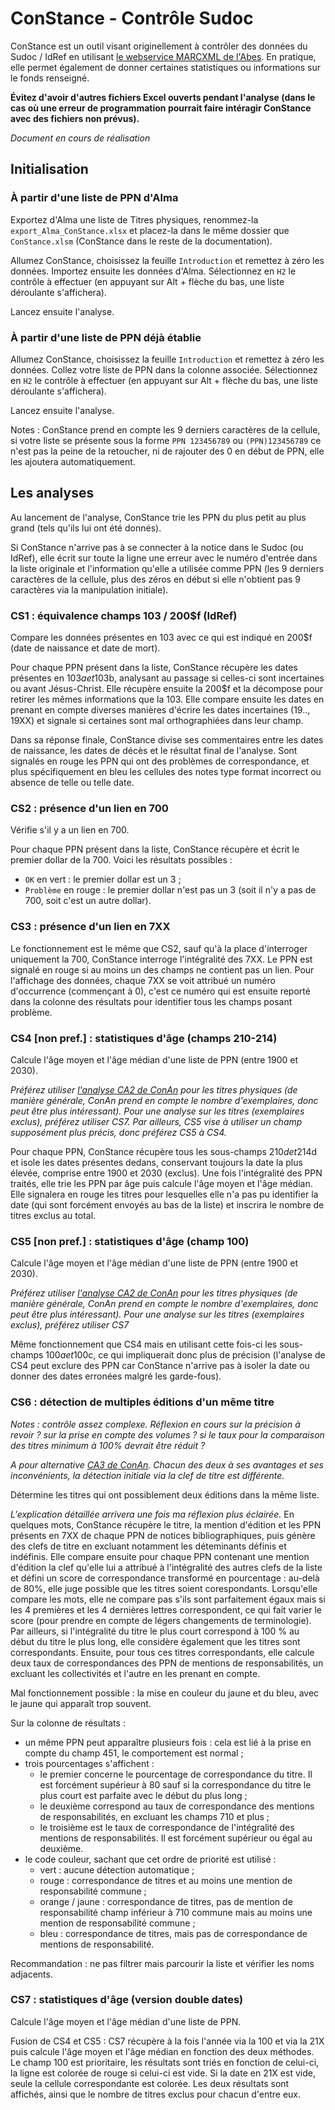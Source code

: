 # ConStance - Contrôle Sudoc

ConStance est un outil visant originellement à contrôler des données du Sudoc / IdRef en utilisant [le webservice MARCXML de l'Abes](http://documentation.abes.fr/sudoc/manuels/administration/aidewebservices/index.html#SudocMarcXML). En pratique, elle permet également de donner certaines statistiques ou informations sur le fonds renseigné.

**Évitez d'avoir d'autres fichiers Excel ouverts pendant l'analyse (dans le cas où une erreur de programmation pourrait faire intéragir ConStance avec des fichiers non prévus).**

_Document en cours de réalisation_

## Initialisation

### À partir d'une liste de PPN d'Alma

Exportez d'Alma une liste de Titres physiques, renommez-la `export_Alma_ConStance.xlsx` et placez-la dans le même dossier que `ConStance.xlsm` (ConStance dans le reste de la documentation).

Allumez ConStance, choisissez la feuille `Introduction` et remettez à zéro les données. Importez ensuite les données d'Alma. Sélectionnez en `H2` le contrôle à effectuer (en appuyant sur Alt + flèche du bas, une liste déroulante s'affichera).

Lancez ensuite l'analyse.

### À partir d'une liste de PPN déjà établie

Allumez ConStance, choisissez la feuille `Introduction` et remettez à zéro les données. Collez votre liste de PPN dans la colonne associée. Sélectionnez en `H2` le contrôle à effectuer (en appuyant sur Alt + flèche du bas, une liste déroulante s'affichera).

Lancez ensuite l'analyse.

Notes : ConStance prend en compte les 9 derniers caractères de la cellule, si votre liste se présente sous la forme `PPN 123456789` ou `(PPN)123456789` ce n'est pas la peine de la retoucher, ni de rajouter des 0 en début de PPN, elle les ajoutera automatiquement.

## Les analyses

Au lancement de l'analyse, ConStance trie les PPN du plus petit au plus grand (tels qu'ils lui ont été donnés).

Si ConStance n'arrive pas à se connecter à la notice dans le Sudoc (ou IdRef), elle écrit sur toute la ligne une erreur avec le numéro d'entrée dans la liste originale et l'information qu'elle a utilisée comme PPN (les 9 derniers caractères de la cellule, plus des zéros en début si elle n'obtient pas 9 caractères via la manipulation initiale).

### CS1 : équivalence champs 103 / 200$f (IdRef)

Compare les données présentes en 103 avec ce qui est indiqué en 200$f (date de naissance et date de mort).

Pour chaque PPN présent dans la liste, ConStance récupère les dates présentes en 103$a et 103$b, analysant au passage si celles-ci sont incertaines ou avant Jésus-Christ. Elle récupère ensuite la 200$f et la décompose pour retirer les mêmes informations que la 103. Elle compare ensuite les dates en prenant en compte diverses manières d'écrire les dates incertaines (19.., 19XX) et signale si certaines sont mal orthographiées dans leur champ. 

Dans sa réponse finale, ConStance divise ses commentaires entre les dates de naissance, les dates de décès et le résultat final de l'analyse. Sont signalés en rouge les PPN qui ont des problèmes de correspondance, et plus spécifiquement en bleu les cellules des notes type format incorrect ou absence de telle ou telle date.

### CS2 : présence d'un lien en 700

Vérifie s'il y a un lien en 700.

Pour chaque PPN présent dans la liste, ConStance récupère et écrit le premier dollar de la 700. Voici les résultats possibles :
* `OK` en vert : le premier dollar est un 3 ;
* `Problème` en rouge : le premier dollar n'est pas un 3 (soit il n'y a pas de 700, soit c'est un autre dollar).

### CS3 : présence d'un lien en 7XX

Le fonctionnement est le même que CS2, sauf qu'à la place d'interroger uniquement la 700, ConStance interroge l'intégralité des 7XX. Le PPN est signalé en rouge si au moins un des champs ne contient pas un lien. Pour l'affichage des données, chaque 7XX se voit attribué un numéro d'occurrence (commençant à 0), c'est ce numéro qui est ensuite reporté dans la colonne des résultats pour identifier tous les champs posant problème.

### CS4 [non pref.] : statistiques d'âge (champs 210-214)

Calcule l'âge moyen et l'âge médian d'une liste de PPN (entre 1900 et 2030).

_Préférez utiliser [l'analyse CA2 de ConAn](https://github.com/Alban-Peyrat/ConAn#ca2--statistiques-d%C3%A2ge-en-prenant-en-compte-les-exemplaires) pour les titres physiques (de manière générale, ConAn prend en compte le nombre d'exemplaires, donc peut être plus intéressant). Pour une analyse sur les titres (exemplaires exclus), préférez utiliser CS7. Par ailleurs, CS5 vise à utiliser un champ supposément plus précis, donc préférez CS5 à CS4._

Pour chaque PPN, ConStance récupère tous les sous-champs 210$d et 214$d et isole les dates présentes dedans, conservant toujours la date la plus élevée, comprise entre 1900 et 2030 (exclus). Une fois l'intégralité des PPN traités, elle trie les PPN par âge puis calcule l'âge moyen et l'âge médian. Elle signalera en rouge les titres pour lesquelles elle n'a pas pu identifier la date (qui sont forcément envoyés au bas de la liste) et inscrira le nombre de titres exclus au total.

### CS5 [non pref.] : statistiques d'âge (champ 100)

Calcule l'âge moyen et l'âge médian d'une liste de PPN (entre 1900 et 2030).

_Préférez utiliser [l'analyse CA2 de ConAn](https://github.com/Alban-Peyrat/ConAn#ca2--statistiques-d%C3%A2ge-en-prenant-en-compte-les-exemplaires) pour les titres physiques (de manière générale, ConAn prend en compte le nombre d'exemplaires, donc peut être plus intéressant). Pour une analyse sur les titres (exemplaires exclus), préférez utiliser CS7_

Même fonctionnement que CS4 mais en utilisant cette fois-ci les sous-champs 100$a et 100$c, ce qui impliquerait donc plus de précision (l'analyse de CS4 peut exclure des PPN car ConStance n'arrive pas à isoler la date ou donner des dates erronées malgré les garde-fous).

### CS6 : détection de multiples éditions d'un même titre

_Notes : contrôle assez complexe. Réflexion en cours sur la précision à revoir ? sur la prise en compte des volumes ? si le taux pour la  comparaison des titres minimum à 100% devrait être réduit ?_

_A pour alternative [CA3 de ConAn](https://github.com/Alban-Peyrat/ConAn#ca3--d%C3%A9tection-de-multiples-%C3%A9ditions-dun-m%C3%AAme-titre). Chacun des deux à ses avantages et ses inconvénients, la détection initiale via la clef de titre est différente._

Détermine les titres qui ont possiblement deux éditions dans la même liste.

_L'explication détaillée arrivera une fois ma réflexion plus éclairée._ En quelques mots, ConStance récupère le titre, la mention d'édition et les PPN présents en 7XX de chaque PPN de notices bibliographiques, puis génère des clefs de titre en excluant notamment les déteminants définis et indéfinis. Elle compare ensuite pour chaque PPN contenant une mention d'édition la clef qu'elle lui a attribué à l'intégralité des autres clefs de la liste et défini un score de correspondance transformé en pourcentage : au-delà de 80%, elle juge possible que les titres soient corespondants. Lorsqu'elle compare les mots, elle ne compare pas s'ils sont parfaitement égaux mais si les 4 premières et les 4 dernières lettres correspondent, ce qui fait varier le score (pour prendre en compte de légers changements de terminologie). Par ailleurs, si l'intégralité du titre le plus court correspond à 100 % au début du titre le plus long, elle considère également que les titres sont correspondants. Ensuite, pour tous ces titres correspondants, elle calcule deux taux de correspondances des PPN de mentions de responsabilités, un excluant les collectivités et l'autre en les prenant en compte.

Mal fonctionnement possible : la mise en couleur du jaune et du bleu, avec le jaune qui apparaît trop souvent.

Sur la colonne de résultats :
* un même PPN peut apparaître plusieurs fois : cela est lié à la prise en compte du champ 451, le comportement est normal ;
* trois pourcentages s'affichent :
  * le premier concerne le pourcentage de correspondance du titre. Il est forcément supérieur à 80 sauf si la correspondance du titre le plus court est parfaite avec le début du plus long ;
  * le deuxième correspond au taux de correspondance des mentions de responsabilités, en excluant les champs 710 et plus ;
  * le troisième est le taux de correspondance de l'intégralité des mentions de responsabilités. Il est forcément supérieur ou égal au deuxième.
* le code couleur, sachant que cet ordre de priorité est utilisé :
  * vert : aucune détection automatique ;
  * rouge : correspondance de titres et au moins une mention de responsabilité commune ;
  * orange / jaune : correspondance de titres, pas de mention de responsabilité champ inférieur à 710 commune mais au moins une mention de responsabilité commune ;
  * bleu : correspondance de titres, mais pas de correspondance de mentions de responsabilité.

Recommandation : ne pas filtrer mais parcourir la liste et vérifier les noms adjacents.

### CS7 : statistiques d'âge (version double dates)

Calcule l'âge moyen et l'âge médian d'une liste de PPN.

Fusion de CS4 et CS5 : CS7 récupère à la fois l'année via la 100 et via la 21X puis calcule l'âge moyen et l'âge médian en fonction des deux méthodes. Le champ 100 est prioritaire, les résultats sont triés en fonction de celui-ci, la ligne est colorée de rouge si celui-ci est vide. Si la date en 21X est vide, seule la cellule correspondante est colorée. Les deux résultats sont affichés, ainsi que le nombre de titres exclus pour chacun d'entre eux.
